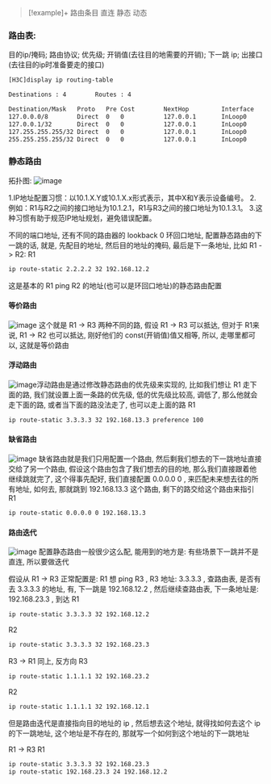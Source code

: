 > [!example]+ 路由条目 
> 直连
> 静态
> 动态


### 路由表:
目的ip/掩码; 路由协议; 优先级; 开销值(去往目的地需要的开销); 下一跳 ip; 出接口(去往目的ip时准备要走的接口)
```bash
[H3C]display ip routing-table

Destinations : 4        Routes : 4

Destination/Mask   Proto   Pre Cost        NextHop         Interface
127.0.0.0/8        Direct  0   0           127.0.0.1       InLoop0
127.0.0.1/32       Direct  0   0           127.0.0.1       InLoop0
127.255.255.255/32 Direct  0   0           127.0.0.1       InLoop0
255.255.255.255/32 Direct  0   0           127.0.0.1       InLoop0
```

### 静态路由
拓扑图:
![image](https://github.com/user-attachments/assets/44076d7e-bdd3-418f-a07d-ee0c4a197044)

1.IP地址配置习惯：以10.1.X.Y或10.1.X.x形式表示，其中X和Y表示设备编号。 
2.例如：R1与R2之间的接口地址为10.1.2.1，R1与R3之间的接口地址为10.1.3.1。 
3.这种习惯有助于规范IP地址规划，避免错误配置。

不同的端口地址, 还有不同的路由器的 lookback 0 环回口地址, 配置静态路由的下一跳的话, 就是, 先配目的地址, 然后目的地址的掩码, 最后是下一条地址, 比如 R1 -> R2:
R1
```bash
ip route-static 2.2.2.2 32 192.168.12.2
```
这是基本的 R1 ping R2 的地址(也可以是环回口地址)的静态路由配置


#### 等价路由
![image](https://github.com/user-attachments/assets/9cf21b1b-9368-4b43-9442-b53bcb38bb9e)
这个就是 R1 -> R3 两种不同的路, 假设 R1 -> R3 可以抵达, 但对于 R1来说, R1 -> R2 也可以抵达, 刚好他们的 const(开销值)值又相等, 所以, 走哪里都可以, 这就是等价路由


#### 浮动路由
![image](https://github.com/user-attachments/assets/88c1e455-3579-44ad-a427-e945225c629c)浮动路由是通过修改静态路由的优先级来实现的, 比如我们想让 R1 走下面的路, 我们就设置上面一条路的优先级, 低的优先级比较高, 调低了, 那么他就会走下面的路, 或者当下面的路没法走了, 也可以走上面的路
R1
```bash
ip route-static 3.3.3.3 32 192.168.13.3 preference 100
```

#### 缺省路由
![image](https://github.com/user-attachments/assets/61dceb8c-30c7-4fbc-b067-29f9e6318a2d)
缺省路由就是我们只用配置一个路由, 然后剩我们想去的下一跳地址直接交给了另一个路由, 假设这个路由包含了我们想去的目的地, 那么我们直接跟着他继续跳就完了, 这个得事先配好, 我们直接配置 0.0.0.0 0 , 来匹配未来想去往的所有地址, 如何去, 那就跳到 192.168.13.3 这个路由, 剩下的路交给这个路由来指引
R1
```bash
ip route-static 0.0.0.0 0 192.168.13.3
```


#### 路由迭代
![image](https://github.com/user-attachments/assets/b9ce8a6e-10ce-410b-bdb2-3fd9a27cf246)
配置静态路由一般很少这么配, 能用到的地方是: 有些场景下一跳并不是直连, 所以要做迭代

假设从 R1 -> R3 正常配置是:
R1 想 ping R3 , R3 地址: 3.3.3.3 , 查路由表, 是否有去 3.3.3.3 的地址, 有, 下一跳是 192.168.12.2 , 然后继续查路由表, 下一条地址是: 192.168.23.3 , 到达
R1
```bash
ip route-static 3.3.3.3 32 192.168.12.2
```
R2
```bash
ip route-static 3.3.3.3 32 192.168.23.3
```

R3 -> R1
同上, 反方向
R3
```bash
ip route-static 1.1.1.1 32 192.168.23.2
```
R2
```bash
ip route-static 1.1.1.1 32 192.168.12.1
```
但是路由迭代是直接指向目的地址的 ip , 然后想去这个地址, 就得找如何去这个 ip 的下一跳地址, 这个地址是不存在的, 那就写一个如何到这个地址的下一跳地址

R1 -> R3
R1
```bash
ip route-static 3.3.3.3 32 192.168.23.3
ip route-static 192.168.23.3 24 192.168.12.2
```